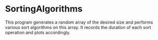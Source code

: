 # SortingAlgorithms
This program generates a random array of the desired size and performs various sort algorithms on this array. It records the duration of each sort operation and plots accordingly.
